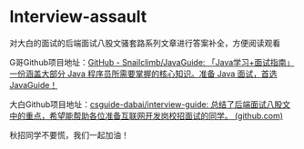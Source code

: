 # Interview-assault
对大白的面试的后端面试八股文骚套路系列文章进行答案补全，方便阅读观看

G哥Github项目地址：[GitHub - Snailclimb/JavaGuide: 「Java学习+面试指南」一份涵盖大部分 Java 程序员所需要掌握的核心知识。准备 Java 面试，首选 JavaGuide！](https://github.com/Snailclimb/JavaGuide)

大白Github项目地址：[csguide-dabai/interview-guide: 总结了后端面试八股文中的重点，希望能帮助各位准备互联网开发岗校招面试的同学。 (github.com)](https://github.com/csguide-dabai/interview-guide)

秋招同学不要慌，我们一起加油！
